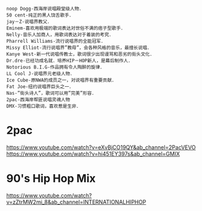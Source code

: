 ```
noop Dogg-西海岸说唱殿堂级人物．
50 cent-纯正的黑人饶舌歌手．
jay－Z-说唱界教父．
Eminem-喜欢用极端的歌词表达对世俗不满的痞子型歌手．
Nelly-音乐人加商人，用歌词表达对于着装的考究．
Pharrell Williams-流行说唱界的全能冠军．
Missy Elliot-流行说唱界”教母”，会各种风格的音乐，最擅长说唱．
Kanye West-新一代说唱传教士，歌词很少出现谩骂和恶劣的街头文化．
Dr.dre-已经功成名就．培养HIP－HOP新人，是幕后制作人．
Notorious B.I.G-作品拥有令人陶醉的旋律．
LL Cool J-说唱界元老级人物．
Ice Cube-原NWA的成员之一，对说唱界有重要贡献．
Fat Joe-纽约说唱界巨头之一．
Nas-”街头诗人”，歌词可以用”完美”形容．
2pac-西海岸帮匪说唱灵魂人物
DMX-习惯粗口歌词，喜欢惹是生非．
```
# 2pac
https://www.youtube.com/watch?v=eXvBjCO19QY&ab_channel=2PacVEVO
https://www.youtube.com/watch?v=hi451EY397s&ab_channel=GMIX

# 90's Hip Hop Mix
https://www.youtube.com/watch?v=zZtrMW2mi_8&ab_channel=INTERNATIONALHIPHOP
